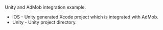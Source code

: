 Unity and AdMob integration example.

*   iOS - Unity generated Xcode project which is integrated with AdMob.
*   Unity - Unity project directory.
